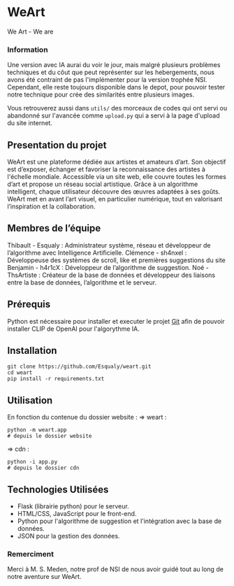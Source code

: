 # WeArt
We Art - We are

### Information 
Une version avec IA aurai du voir le jour, mais malgré plusieurs problèmes techniques et du côut que peut représenter sur les hebergements, nous avons été contraint de pas l'implémenter pour la version trophée NSI. Cependant, elle reste toujours disponible dans le depot, pour pouvoir tester notre technique pour crée des similarités entre plusieurs images. 

Vous retrouverez aussi dans ```utils/``` des morceaux de codes qui ont servi ou abandonné sur l'avancée comme ```upload.py``` qui a servi à la page d'upload du site internet.

## Presentation du projet
WeArt est une plateforme dédiée aux artistes et amateurs d’art. Son objectif est d’exposer, échanger et favoriser la reconnaissance des artistes à l'échelle mondiale. Accessible via un site web, elle couvre toutes les formes d’art et propose un réseau social artistique. Grâce à un algorithme intelligent, chaque utilisateur découvre des œuvres adaptées à ses goûts. WeArt met en avant l’art visuel, en particulier numérique, tout en valorisant l’inspiration et la collaboration.

## Membres de l’équipe
Thibault - Esqualy : Administrateur système, réseau et développeur de l’algorithme avec Intelligence Artificielle.
Clémence - sh4nxel : Développeuse des systèmes de scroll, like et premières suggestions du site
Benjamin - h4r1cX : Développeur de l’algorithme de suggestion.
Noé - ThsArtiste : Créateur de la base de données et développeur des liaisons entre la base de données, l’algorithme et le serveur.

## Prérequis
Python est nécessaire pour installer et executer le projet
[Git](https://git-scm.com/book/fr/v2/D%C3%A9marrage-rapide-Installation-de-Git) afin de pouvoir installer CLIP de OpenAI pour l'algorythme IA.

## Installation 
```
git clone https://github.com/Esqualy/weart.git
cd weart
pip install -r requirements.txt
```

## Utilisation
En fonction du contenue du dossier website : 
=> weart :
```
python -m weart.app
# depuis le dossier website
```
=> cdn :
```
python -i app.py
# depuis le dossier cdn
```

## Technologies Utilisées
* Flask (librairie python) pour le serveur.
* HTML/CSS, JavaScript pour le front-end.
* Python pour l'algorithme de suggestion et l'intégration avec la base de données.
* JSON pour la gestion des données.

### Remerciment
Merci à M. S. Meden, notre prof de NSI de nous avoir guidé tout au long de notre aventure sur WeArt.
